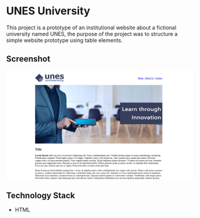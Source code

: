 # UNES University

This project is a prototype of an institutional website about a fictional university named UNES, the purpose of the project was to structure a simple website prototype using table elements.

## Screenshot 

![Screenshot](Screenshot.png)

## Technology Stack

+ HTML
